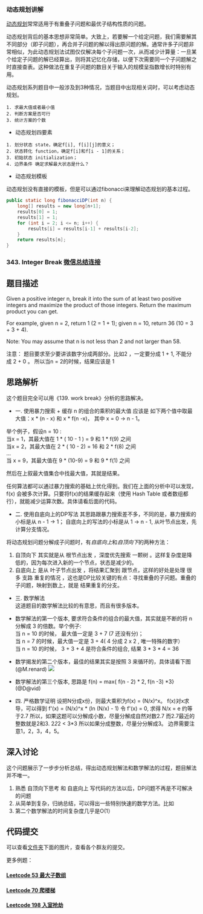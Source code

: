 ### 动态规划讲解
[动态规划](https://zh.wikipedia.org/wiki/%E5%8A%A8%E6%80%81%E8%A7%84%E5%88%92)常常适用于有重叠子问题和最优子结构性质的问题。

动态规划背后的基本思想非常简单。大致上，若要解一个给定问题，我们需要解其不同部分（即子问题），再合并子问题的解以得出原问题的解。通常许多子问题非常相似，为此动态规划法试图仅仅解决每个子问题一次，从而减少计算量：一旦某个给定子问题的解已经算出，则将其记忆化存储，以便下次需要同一个子问题解之时直接查表。这种做法在重复子问题的数目关于输入的规模呈指数增长时特别有用。

动态规划系列题目中一般涉及到3种情况，当题目中出现相关词时，可以考虑动态规划。

```
1. 求最大值或者最小值
2. 判断方案是否可行
3. 统计方案的个数
```
* 动态规划四要素

```
1. 划分状态 state，确定f[i], f[i][j]的意义；
2. 状态转化 function，确定f[i]和f[i - 1]的关系；
3. 初始状态 initialization；
4. 边界条件 确定求解最大状态是什么？
```

* 动态规划模板

动态规划没有直接的模板，但是可以通过fibonacci来理解动态规划的基本过程。

```java
public static long fibonacciDP(int n) {
    long[] results = new long[n+1];
    results[0] = 1;
    results[1] = 1;
    for (int i = 2; i <= n; i++) {
        results[i] = results[i-1] + results[i-2];
    }
    return results[n];
}
```

### 343. Integer Break [微信总结连接](https://mp.weixin.qq.com/s?__biz=MzAwMDk1MTUyNw==&mid=2247483903&idx=1&sn=7547ab490ba22d4a119eeb30e767b65f&chksm=9ae05477ad97dd6130b3d4b3f543545b4d2d7d5336e738fd6556c5fa3342fd5fc1e2ceea5772&scene=21#wechat_redirect)

题目描述
--
Given a positive integer n, break it into the sum of at least two positive integers and maximize the product of those integers. Return the maximum product you can get.

For example, given n = 2, return 1 (2 = 1 + 1); given n = 10, return 36 (10 = 3 + 3 + 4).

Note: You may assume that n is not less than 2 and not larger than 58.

注意： 题目要求至少要讲该数字分成两部分。比如2 ，一定要分成 1 + 1, 不能分成 2 + 0 。 所以当n = 2的时候，结果应该是 1


思路解析
--
这个题目完全可以用《139. work break》分析的思路解决。

* 一. 使用暴力搜索 + 缓存
n 的组合的乘积的最大值 应该是 如下两个值中取最大值：x * (n - x) 和  x * f(n -x)， 其中 x = 0 -> n - 1。

举个例子，假设n = 10 :		
当x = 1，其最大值在 1 * ( 10 - 1 ) = 9  和  1 * f(9) 之间		
当x = 2，其最大值在 2 * ( 10 - 2) = 16  和  2 * f(8) 之间		
...			
当 x = 9，其最大值在 9 * (10-9) = 9 和 9 * f(1) 之间 	

然后在上叙最大值集合中找最大值，其就是结果。

任何算法都可以通过暴力搜索的基础上优化得到。我们在上面的分析中可以发现， f(x) 会被多次计算。只要将f(x)的结果缓存起来（使用 Hash Table 或者数组都行），就能减少运算次数。具体请看后面的代码。

* 二. 使用自底向上的DP写法
其思路跟暴力搜索差不多，不同的是，暴力搜索的小标是从 n - 1 -> 1； 自底向上的写法的小标是从 1 -> n - 1,  从叶节点出发，先计算分支情况。

将动态规划问题分解成子问题时，有*自底向上*和*自顶向下*的两种方法：		
1.  自顶向下 其实就是从 根节点出发 ，深度优先搜索 一颗树 。这样复杂度是降低的，因为每次进入新的一个节点，状态是减少的。 		
2.  自底向上 是从 叶子节点出发 ，将结果汇聚到 跟节点，这样的好处是处理 很多 支路 重复的情况 ，这也是DP比较关键的有点：寻找重叠的子问题。重叠的子问题，映射到数上，就是 结果重复的分支。

* 三. 数学解法		
这道题目的数学解法比较的有意思，而且有很多版本。

* 数学解法的第一个版本, 要求符合条件的组合的最大值，其实就是不断的将 n 分解成 3 的倍数。举个例子: 	
当 n = 10 的时候， 最大值一定是 3 + 7 (7 还没有分)；		
当 n = 7 的时候，最大值一定是 3 + 4( 4 分成 2 x 2 , 唯一特殊的数字）		
当 n = 10 的时候， 3 + 3 + 4  是符合条件的组合, 结果 3 * 3 * 4 =  36

* 数学揭发的第二个版本，最佳的结果其实是按照 3 来循环的，具体请看下图 (@M.renard) ![](./images/image3.jpeg)

* 数学解法的第三个版本, 思路是 f(n) = max{ f(n - 2) * 2, f(n -3) *3} (@D@vid)

* 四. 严格数学证明
 设把N分成x份，则最大乘积为f(x) = (N/x)^x。
 f(x)对x求导，可以得到
 f'(x) = (N/x)^x * (ln (N/x) - 1)
 令  f'(x) = 0, 求得 N/x = e 约等于2.7
 所以，如果这题可以分解成小数，尽量分解成自然对数2.7
 而2.7最近的整数就是2和3.
 2*2*2 < 3*3
 所以如果分成整数，尽量分分解成3。
 边界需要注意1，2，3，4，5。

深入讨论
--
这个问题展示了一步步分析总结，得出动态规划解法和数学解法的过程，题目解法并不唯一。

1. 熟悉 自顶向下思考 和 自底向上 写代码的方法以后，DP问题不再是不可解决的问题
2. 从简单到复杂，归纳总结，可以得出一些特别快速的数学方法。比如
3. 第二个数学解法的时间复杂度几乎是O(1）

代码提交
--
可以查看[文件夹](./images)下面的图片，查看各个群友的提交。


更多例题：
#### [Leetcode 53 最大子数组](https://github.com/algorithmdaybyday/Practice-an-algorithm-question-every-day/blob/master/chapter_DP/leetcode/maximumSubarray.java)
#### [Leetcode 70 爬楼梯](https://github.com/algorithmdaybyday/Practice-an-algorithm-question-every-day/blob/master/chapter_DP/leetcode/climbingStairs.java)
#### [Leetcode 198 入室抢劫](https://github.com/algorithmdaybyday/Practice-an-algorithm-question-every-day/blob/master/chapter_DP/leetcode/houseRobber.java)
